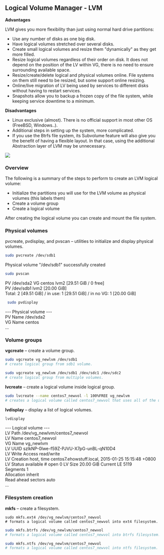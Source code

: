 ## Logical Volume Manager - LVM

**Advantages**

LVM gives you more flexibility than just using normal hard drive partitions:

- Use any number of disks as one big disk.
- Have logical volumes stretched over several disks.
- Create small logical volumes and resize them "dynamically" as they get more filled.
- Resize logical volumes regardless of their order on disk. It does not depend on the position of the LV within VG, there is no need to ensure surrounding available space.
- Resize/create/delete logical and physical volumes online. File systems on them still need to be resized, but some support online resizing.
- Online/live migration of LV being used by services to different disks without having to restart services.
- Snapshots allow you to backup a frozen copy of the file system, while keeping service downtime to a minimum.

**Disadvantages**

- Linux exclusive (almost). There is no official support in most other OS (FreeBSD, Windows..).
- Additional steps in setting up the system, more complicated.
- If you use the Btrfs file system, its Subvolume feature will also give you the benefit of having a flexible layout. In that case, using the additional Abstraction layer of LVM may be unnecessary.
<img src = "https://elearn.epam.com/assets/courseware/v1/38fa2a73eb88298d5dbbba72218304ba/asset-v1:RD_CIS+DOBCLinux+0422+type@asset+block/lvm.png">

### Overview

The following is a summary of the steps to perform to create an LVM logical volume:

- Initialize the partitions you will use for the LVM volume as physical volumes (this labels them)
- Create a volume group
- Create a logical volume

After creating the logical volume you can create and mount the file system.

### Physical volumes

pvcreate, pvdisplay, and pvscan – utilities to initialize and display physical volumes.
```bash
sudo pvcreate /dev/sdb1
```
Physical volume "/dev/sdb1" successfully created  

``` bash
sudo pvscan 
```
PV /dev/sda2 VG centos lvm2 [29.51 GiB / 0 free]  
PV /dev/sdb1 lvm2 [20.00 GiB]  
Total: 2 [49.51 GiB] / in use: 1 [29.51 GiB] / in no VG: 1 [20.00 GiB]  

```bash
 sudo pvdisplay 
```

--- Physical volume ---  
PV Name /dev/sda2  
VG Name centos  
...  

### Volume groups

**vgcreate** – create a volume group.

```bash
sudo vgcreate vg_newlvm /dev/sdb1
# create logical group from sdb1 volume.
```

```bash
sudo vgcreate vg_newlvm /dev/sdb1 /dev/sdc1 /dev/sdc2
# create logical group from multiple volumes.
```

**lvcreate** – create a logical volume inside logical group.

```bash
sudo lvcreate --name centos7_newvol -l 100%FREE vg_newlvm
# creates a logical volume called centos7_newvol that uses all of the unallocated space in the volume group vg_newlvm
```

**lvdisplay** – display a list of logical volumes.

```bash
lvdisplay 
```
--- Logical volume ---  
LV Path /dev/vg_newlvm/centos7_newvol  
LV Name centos7_newvol  
VG Name vg_newlvm  
LV UUID szlkNP-0lwe-f59Z-PJVU-X7pG-unBL-qN10D4  
LV Write Access read/write  
LV Creation host, time centos7.ehowstuff.local, 2015-01-25 15:15:48 +0800  
LV Status available # open 0 LV Size 20.00 GiB Current LE 5119  
Segments 1  
Allocation inherit  
Read ahead sectors auto  
...  

### Filesystem creation

**mkfs** – create a filesystem.

```bahs
sudo mkfs.ext4 /dev/vg_newlvm/centos7_newvol
# formats a logical volume called centos7_newvol into ext4 filesystem.
```
```bash
sudo mkfs.btrfs /dev/vg_newlvm/centos7_newvol
# formats a logical volume called centos7_newvol into btrfs filesystem. 
```
```bash
sudo mkfs.ntfs /dev/vg_newlvm/centos7_newvol
# formats a logical volume called centos7_newvol into ntfs filesystem.
```
